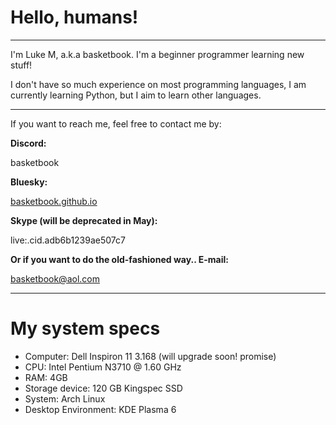 <h1>Hello, humans!</h1>
<hr>
<p>I'm Luke M, a.k.a basketbook. I'm a beginner programmer learning new stuff!</p>
<p>I don't have so much experience on most programming languages, I am currently learning Python, but I aim to learn other languages.</p>
<hr>
<p>If you want to reach me, feel free to contact me by:</p>
<b>Discord:</b><p>basketbook</p>
<b>Bluesky:</b><p><a href="https://bsky.app/profile/basketbook.github.io"> basketbook.github.io</a></p>
<b>Skype (will be deprecated in May):</b><p>live:.cid.adb6b1239ae507c7</p>
<b>Or if you want to do the old-fashioned way.. E-mail:</b><p><a href="mailto:basketbook@aol.com"> basketbook@aol.com</a></p>
<hr>
<h1>My system specs</h1>
<ul>
  <li>Computer: Dell Inspiron 11 3.168 (will upgrade soon! promise)</li>
  <li>CPU: Intel Pentium N3710 @ 1.60 GHz</li>
  <li>RAM: 4GB</li>
  <li>Storage device: 120 GB Kingspec SSD</li>
  <li>System: Arch Linux</li>
  <li>Desktop Environment: KDE Plasma 6</li>
</ul>
